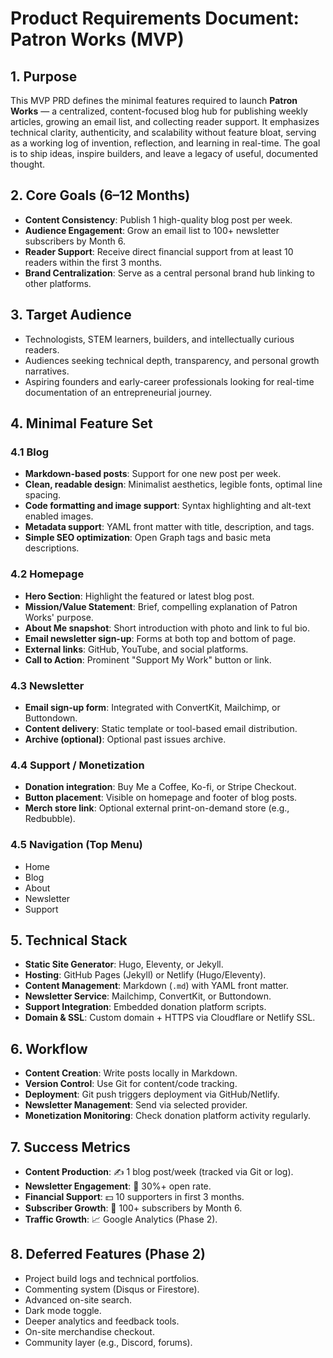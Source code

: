 # Product Requirements Document: Patron Works (MVP)

## 1. Purpose
This MVP PRD defines the minimal features required to launch **Patron Works** — a centralized, content-focused blog hub for publishing weekly articles, growing an email list, and collecting reader support. It emphasizes technical clarity, authenticity, and scalability without feature bloat, serving as a working log of invention, reflection, and learning in real-time. The goal is to ship ideas, inspire builders, and leave a legacy of useful, documented thought.

## 2. Core Goals (6–12 Months)
- **Content Consistency**: Publish 1 high-quality blog post per week.
- **Audience Engagement**: Grow an email list to 100+ newsletter subscribers by Month 6.
- **Reader Support**: Receive direct financial support from at least 10 readers within the first 3 months.
- **Brand Centralization**: Serve as a central personal brand hub linking to other platforms.

## 3. Target Audience
- Technologists, STEM learners, builders, and intellectually curious readers.
- Audiences seeking technical depth, transparency, and personal growth narratives.
- Aspiring founders and early-career professionals looking for real-time documentation of an entrepreneurial journey.

## 4. Minimal Feature Set

### 4.1 Blog
- **Markdown-based posts**: Support for one new post per week.
- **Clean, readable design**: Minimalist aesthetics, legible fonts, optimal line spacing.
- **Code formatting and image support**: Syntax highlighting and alt-text enabled images.
- **Metadata support**: YAML front matter with title, description, and tags.
- **Simple SEO optimization**: Open Graph tags and basic meta descriptions.

### 4.2 Homepage
- **Hero Section**: Highlight the featured or latest blog post.
- **Mission/Value Statement**: Brief, compelling explanation of Patron Works' purpose.
- **About Me snapshot**: Short introduction with photo and link to ful bio.
- **Email newsletter sign-up**: Forms at both top and bottom of page.
- **External links**: GitHub, YouTube, and social platforms.
- **Call to Action**: Prominent "Support My Work" button or link.

### 4.3 Newsletter
- **Email sign-up form**: Integrated with ConvertKit, Mailchimp, or Buttondown.
- **Content delivery**: Static template or tool-based email distribution.
- **Archive (optional)**: Optional past issues archive.

### 4.4 Support / Monetization
- **Donation integration**: Buy Me a Coffee, Ko-fi, or Stripe Checkout.
- **Button placement**: Visible on homepage and footer of blog posts.
- **Merch store link**: Optional external print-on-demand store (e.g., Redbubble).

### 4.5 Navigation (Top Menu)
- Home
- Blog
- About
- Newsletter
- Support

## 5. Technical Stack
- **Static Site Generator**: Hugo, Eleventy, or Jekyll.
- **Hosting**: GitHub Pages (Jekyll) or Netlify (Hugo/Eleventy).
- **Content Management**: Markdown (`.md`) with YAML front matter.
- **Newsletter Service**: Mailchimp, ConvertKit, or Buttondown.
- **Support Integration**: Embedded donation platform scripts.
- **Domain & SSL**: Custom domain + HTTPS via Cloudflare or Netlify SSL.

## 6. Workflow
- **Content Creation**: Write posts locally in Markdown.
- **Version Control**: Use Git for content/code tracking.
- **Deployment**: Git push triggers deployment via GitHub/Netlify.
- **Newsletter Management**: Send via selected provider.
- **Monetization Monitoring**: Check donation platform activity regularly.

## 7. Success Metrics
- **Content Production**: ✍️ 1 blog post/week (tracked via Git or log).
- **Newsletter Engagement**: 📧 30%+ open rate.
- **Financial Support**: 💵 10 supporters in first 3 months.
- **Subscriber Growth**: 🚀 100+ subscribers by Month 6.
- **Traffic Growth**: 📈 Google Analytics (Phase 2).

## 8. Deferred Features (Phase 2)
- Project build logs and technical portfolios.
- Commenting system (Disqus or Firestore).
- Advanced on-site search.
- Dark mode toggle.
- Deeper analytics and feedback tools.
- On-site merchandise checkout.
- Community layer (e.g., Discord, forums).
